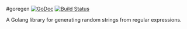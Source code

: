 #goregen [![GoDoc](https://godoc.org/github.com/zach-klippenstein/goregen?status.svg)](https://godoc.org/github.com/zach-klippenstein/goregen)
[![Build Status](https://travis-ci.org/zach-klippenstein/goregen.svg?branch=master)](https://travis-ci.org/zach-klippenstein/goregen)

A Golang library for generating random strings from regular expressions.
